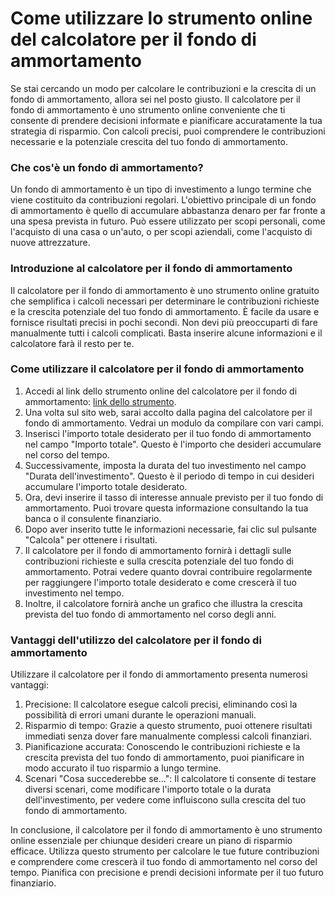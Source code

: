 Come utilizzare lo strumento online del calcolatore per il fondo di ammortamento
================================================================================

Se stai cercando un modo per calcolare le contribuzioni e la crescita di un fondo di ammortamento, allora sei nel posto giusto. Il calcolatore per il fondo di ammortamento è uno strumento online conveniente che ti consente di prendere decisioni informate e pianificare accuratamente la tua strategia di risparmio. Con calcoli precisi, puoi comprendere le contribuzioni necessarie e la potenziale crescita del tuo fondo di ammortamento.

### Che cos'è un fondo di ammortamento?

Un fondo di ammortamento è un tipo di investimento a lungo termine che viene costituito da contribuzioni regolari. L'obiettivo principale di un fondo di ammortamento è quello di accumulare abbastanza denaro per far fronte a una spesa prevista in futuro. Può essere utilizzato per scopi personali, come l'acquisto di una casa o un'auto, o per scopi aziendali, come l'acquisto di nuove attrezzature.

### Introduzione al calcolatore per il fondo di ammortamento

Il calcolatore per il fondo di ammortamento è uno strumento online gratuito che semplifica i calcoli necessari per determinare le contribuzioni richieste e la crescita potenziale del tuo fondo di ammortamento. È facile da usare e fornisce risultati precisi in pochi secondi. Non devi più preoccuparti di fare manualmente tutti i calcoli complicati. Basta inserire alcune informazioni e il calcolatore farà il resto per te.

### Come utilizzare il calcolatore per il fondo di ammortamento

1. Accedi al link dello strumento online del calcolatore per il fondo di ammortamento: [link dello strumento](https://www.onlinecalculatorsfree.com/it/financial/sinking-fund-calculator.html).
2. Una volta sul sito web, sarai accolto dalla pagina del calcolatore per il fondo di ammortamento. Vedrai un modulo da compilare con vari campi.
3. Inserisci l'importo totale desiderato per il tuo fondo di ammortamento nel campo "Importo totale". Questo è l'importo che desideri accumulare nel corso del tempo.
4. Successivamente, imposta la durata del tuo investimento nel campo "Durata dell'investimento". Questo è il periodo di tempo in cui desideri accumulare l'importo totale desiderato.
5. Ora, devi inserire il tasso di interesse annuale previsto per il tuo fondo di ammortamento. Puoi trovare questa informazione consultando la tua banca o il consulente finanziario.
6. Dopo aver inserito tutte le informazioni necessarie, fai clic sul pulsante "Calcola" per ottenere i risultati.
7. Il calcolatore per il fondo di ammortamento fornirà i dettagli sulle contribuzioni richieste e sulla crescita potenziale del tuo fondo di ammortamento. Potrai vedere quanto dovrai contribuire regolarmente per raggiungere l'importo totale desiderato e come crescerà il tuo investimento nel tempo.
8. Inoltre, il calcolatore fornirà anche un grafico che illustra la crescita prevista del tuo fondo di ammortamento nel corso degli anni.

### Vantaggi dell'utilizzo del calcolatore per il fondo di ammortamento

Utilizzare il calcolatore per il fondo di ammortamento presenta numerosi vantaggi:

1. Precisione: Il calcolatore esegue calcoli precisi, eliminando così la possibilità di errori umani durante le operazioni manuali.
2. Risparmio di tempo: Grazie a questo strumento, puoi ottenere risultati immediati senza dover fare manualmente complessi calcoli finanziari.
3. Pianificazione accurata: Conoscendo le contribuzioni richieste e la crescita prevista del tuo fondo di ammortamento, puoi pianificare in modo accurato il tuo risparmio a lungo termine.
4. Scenari "Cosa succederebbe se...": Il calcolatore ti consente di testare diversi scenari, come modificare l'importo totale o la durata dell'investimento, per vedere come influiscono sulla crescita del tuo fondo di ammortamento.

In conclusione, il calcolatore per il fondo di ammortamento è uno strumento online essenziale per chiunque desideri creare un piano di risparmio efficace. Utilizza questo strumento per calcolare le tue future contribuzioni e comprendere come crescerà il tuo fondo di ammortamento nel corso del tempo. Pianifica con precisione e prendi decisioni informate per il tuo futuro finanziario.